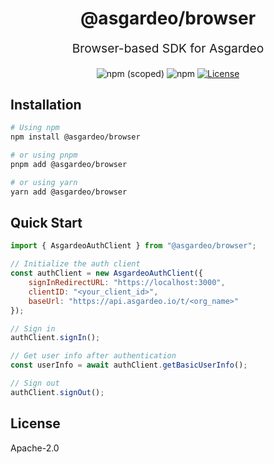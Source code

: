 <p align="center" style="color: #343a40">
  <h1 align="center">@asgardeo/browser</h1>
</p>
<p align="center" style="font-size: 1.2rem;">Browser-based SDK for Asgardeo</p>
<div align="center">
  <img alt="npm (scoped)" src="https://img.shields.io/npm/v/@asgardeo/browser">
  <img alt="npm" src="https://img.shields.io/npm/dw/@asgardeo/browser">
  <a href="./LICENSE"><img src="https://img.shields.io/badge/License-Apache%202.0-blue.svg" alt="License"></a>
</div>

## Installation

```bash
# Using npm
npm install @asgardeo/browser

# or using pnpm
pnpm add @asgardeo/browser

# or using yarn
yarn add @asgardeo/browser
```

## Quick Start

```javascript
import { AsgardeoAuthClient } from "@asgardeo/browser";

// Initialize the auth client
const authClient = new AsgardeoAuthClient({
    signInRedirectURL: "https://localhost:3000",
    clientID: "<your_client_id>",
    baseUrl: "https://api.asgardeo.io/t/<org_name>"
});

// Sign in
authClient.signIn();

// Get user info after authentication
const userInfo = await authClient.getBasicUserInfo();

// Sign out
authClient.signOut();
```

## License

Apache-2.0
